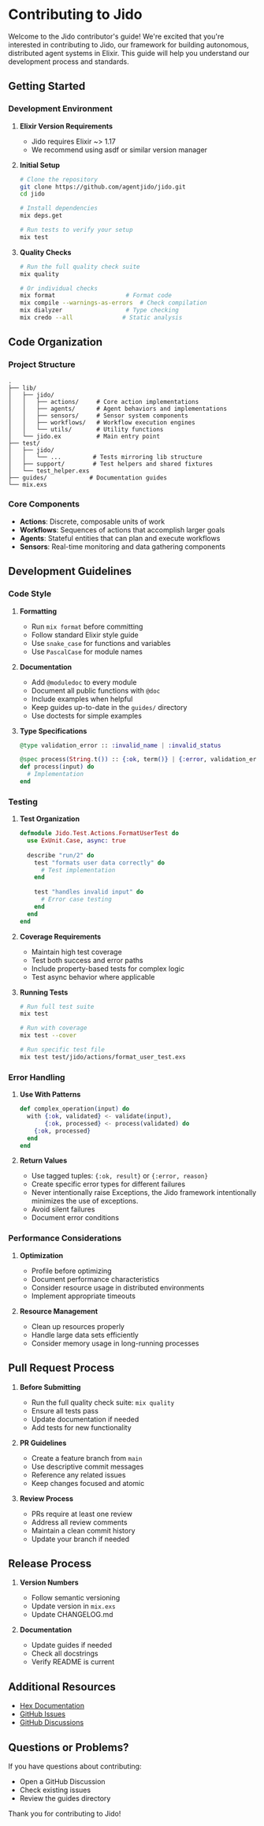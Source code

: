 # Contributing to Jido

Welcome to the Jido contributor's guide! We're excited that you're interested in contributing to Jido, our framework for building autonomous, distributed agent systems in Elixir. This guide will help you understand our development process and standards.

## Getting Started

### Development Environment

1. **Elixir Version Requirements**
   - Jido requires Elixir ~> 1.17
   - We recommend using asdf or similar version manager

2. **Initial Setup**
   ```bash
   # Clone the repository
   git clone https://github.com/agentjido/jido.git
   cd jido

   # Install dependencies
   mix deps.get

   # Run tests to verify your setup
   mix test
   ```

3. **Quality Checks**
   ```bash
   # Run the full quality check suite
   mix quality

   # Or individual checks
   mix format                    # Format code
   mix compile --warnings-as-errors  # Check compilation
   mix dialyzer                  # Type checking
   mix credo --all              # Static analysis
   ```

## Code Organization

### Project Structure
```
.
├── lib/
│   ├── jido/
│   │   ├── actions/     # Core action implementations
│   │   ├── agents/      # Agent behaviors and implementations
│   │   ├── sensors/     # Sensor system components
│   │   ├── workflows/   # Workflow execution engines
│   │   └── utils/       # Utility functions
│   └── jido.ex          # Main entry point
├── test/
│   ├── jido/
│   │   └── ...         # Tests mirroring lib structure
│   ├── support/        # Test helpers and shared fixtures
│   └── test_helper.exs
├── guides/            # Documentation guides
└── mix.exs
```

### Core Components
- **Actions**: Discrete, composable units of work
- **Workflows**: Sequences of actions that accomplish larger goals
- **Agents**: Stateful entities that can plan and execute workflows
- **Sensors**: Real-time monitoring and data gathering components

## Development Guidelines

### Code Style

1. **Formatting**
   - Run `mix format` before committing
   - Follow standard Elixir style guide
   - Use `snake_case` for functions and variables
   - Use `PascalCase` for module names

2. **Documentation**
   - Add `@moduledoc` to every module
   - Document all public functions with `@doc`
   - Include examples when helpful
   - Keep guides up-to-date in the `guides/` directory
   - Use doctests for simple examples

3. **Type Specifications**
   ```elixir
   @type validation_error :: :invalid_name | :invalid_status
   
   @spec process(String.t()) :: {:ok, term()} | {:error, validation_error()}
   def process(input) do
     # Implementation
   end
   ```

### Testing

1. **Test Organization**
   ```elixir
   defmodule Jido.Test.Actions.FormatUserTest do
     use ExUnit.Case, async: true
     
     describe "run/2" do
       test "formats user data correctly" do
         # Test implementation
       end
       
       test "handles invalid input" do
         # Error case testing
       end
     end
   end
   ```

2. **Coverage Requirements**
   - Maintain high test coverage
   - Test both success and error paths
   - Include property-based tests for complex logic
   - Test async behavior where applicable

3. **Running Tests**
   ```bash
   # Run full test suite
   mix test

   # Run with coverage
   mix test --cover

   # Run specific test file
   mix test test/jido/actions/format_user_test.exs
   ```

### Error Handling

1. **Use With Patterns**
   ```elixir
   def complex_operation(input) do
     with {:ok, validated} <- validate(input),
          {:ok, processed} <- process(validated) do
       {:ok, processed}
     end
   end
   ```

2. **Return Values**
   - Use tagged tuples: `{:ok, result}` or `{:error, reason}`
   - Create specific error types for different failures
   - Never intentionally raise Exceptions, the Jido framework intentionally minimizes the use of exceptions.
   - Avoid silent failures
   - Document error conditions

### Performance Considerations

1. **Optimization**
   - Profile before optimizing
   - Document performance characteristics
   - Consider resource usage in distributed environments
   - Implement appropriate timeouts

2. **Resource Management**
   - Clean up resources properly
   - Handle large data sets efficiently
   - Consider memory usage in long-running processes

## Pull Request Process

1. **Before Submitting**
   - Run the full quality check suite: `mix quality`
   - Ensure all tests pass
   - Update documentation if needed
   - Add tests for new functionality

2. **PR Guidelines**
   - Create a feature branch from `main`
   - Use descriptive commit messages
   - Reference any related issues
   - Keep changes focused and atomic

3. **Review Process**
   - PRs require at least one review
   - Address all review comments
   - Maintain a clean commit history
   - Update your branch if needed

## Release Process

1. **Version Numbers**
   - Follow semantic versioning
   - Update version in `mix.exs`
   - Update CHANGELOG.md

2. **Documentation**
   - Update guides if needed
   - Check all docstrings
   - Verify README is current

## Additional Resources

- [Hex Documentation](https://hexdocs.pm/jido)
- [GitHub Issues](https://github.com/agentjido/jido/issues)
- [GitHub Discussions](https://github.com/agentjido/jido/discussions)

## Questions or Problems?

If you have questions about contributing:
- Open a GitHub Discussion
- Check existing issues
- Review the guides directory

Thank you for contributing to Jido!